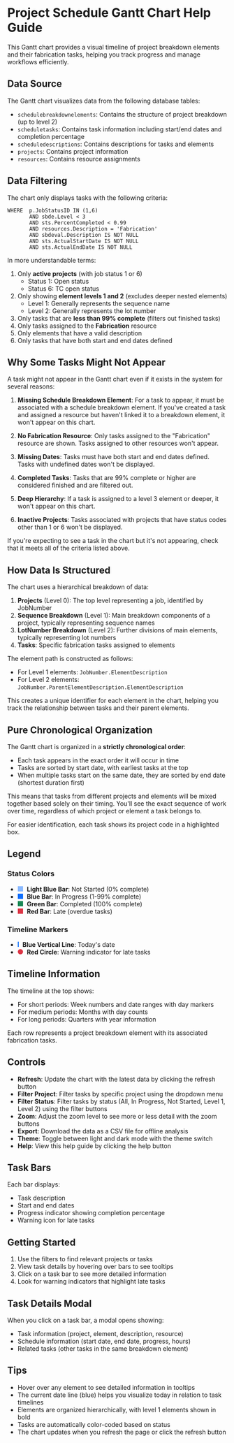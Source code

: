 # Project Schedule Gantt Chart Help Guide

This Gantt chart provides a visual timeline of project breakdown elements and their fabrication tasks, helping you track progress and manage workflows efficiently.

## Data Source

The Gantt chart visualizes data from the following database tables:
- `schedulebreakdownelements`: Contains the structure of project breakdown (up to level 2)
- `scheduletasks`: Contains task information including start/end dates and completion percentage
- `scheduledescriptions`: Contains descriptions for tasks and elements
- `projects`: Contains project information
- `resources`: Contains resource assignments

## Data Filtering

The chart only displays tasks with the following criteria:

```
WHERE  p.JobStatusID IN (1,6)
       AND sbde.Level < 3
       AND sts.PercentCompleted < 0.99
       AND resources.Description = 'Fabrication'
       AND sbdeval.Description IS NOT NULL
       AND sts.ActualStartDate IS NOT NULL
       AND sts.ActualEndDate IS NOT NULL
```

In more understandable terms:
1. Only **active projects** (with job status 1 or 6)
    - Status 1: Open status
    - Status 6: TC open status
2. Only showing **element levels 1 and 2** (excludes deeper nested elements)
    - Level 1: Generally represents the sequence name
    - Level 2: Generally represents the lot number
3. Only tasks that are **less than 99% complete** (filters out finished tasks)
4. Only tasks assigned to the **Fabrication** resource
5. Only elements that have a valid description
6. Only tasks that have both start and end dates defined

## Why Some Tasks Might Not Appear

A task might not appear in the Gantt chart even if it exists in the system for several reasons:

1. **Missing Schedule Breakdown Element**: For a task to appear, it must be associated with a schedule breakdown element. If you've created a task and assigned a resource but haven't linked it to a breakdown element, it won't appear on this chart.

2. **No Fabrication Resource**: Only tasks assigned to the "Fabrication" resource are shown. Tasks assigned to other resources won't appear.

3. **Missing Dates**: Tasks must have both start and end dates defined. Tasks with undefined dates won't be displayed.

4. **Completed Tasks**: Tasks that are 99% complete or higher are considered finished and are filtered out.

5. **Deep Hierarchy**: If a task is assigned to a level 3 element or deeper, it won't appear on this chart.

6. **Inactive Projects**: Tasks associated with projects that have status codes other than 1 or 6 won't be displayed.

If you're expecting to see a task in the chart but it's not appearing, check that it meets all of the criteria listed above.

## How Data Is Structured

The chart uses a hierarchical breakdown of data:

1. **Projects** (Level 0): The top level representing a job, identified by JobNumber
2. **Sequence Breakdown** (Level 1): Main breakdown components of a project, typically representing sequence names
3. **LotNumber Breakdown** (Level 2): Further divisions of main elements, typically representing lot numbers
4. **Tasks**: Specific fabrication tasks assigned to elements

The element path is constructed as follows:
- For Level 1 elements: `JobNumber.ElementDescription`
- For Level 2 elements: `JobNumber.ParentElementDescription.ElementDescription`

This creates a unique identifier for each element in the chart, helping you track the relationship between tasks and their parent elements.

## Pure Chronological Organization

The Gantt chart is organized in a **strictly chronological order**:

- Each task appears in the exact order it will occur in time
- Tasks are sorted by start date, with earliest tasks at the top
- When multiple tasks start on the same date, they are sorted by end date (shortest duration first)

This means that tasks from different projects and elements will be mixed together based solely on their timing. You'll see the exact sequence of work over time, regardless of which project or element a task belongs to.

For easier identification, each task shows its project code in a highlighted box.

## Legend

### Status Colors
- <span style="display:inline-block;width:12px;height:12px;background-color:#8bb9fe;margin-right:5px;"></span> **Light Blue Bar**: Not Started (0% complete)
- <span style="display:inline-block;width:12px;height:12px;background-color:#0d6efd;margin-right:5px;"></span> **Blue Bar**: In Progress (1-99% complete)
- <span style="display:inline-block;width:12px;height:12px;background-color:#198754;margin-right:5px;"></span> **Green Bar**: Completed (100% complete)
- <span style="display:inline-block;width:12px;height:12px;background-color:#dc3545;margin-right:5px;"></span> **Red Bar**: Late (overdue tasks)

### Timeline Markers
- <span style="display:inline-block;width:2px;height:12px;background-color:#0d6efd;margin-right:5px;"></span> **Blue Vertical Line**: Today's date
- <span style="display:inline-block;width:12px;height:12px;background-color:#dc3545;border-radius:50%;margin-right:5px;"></span> **Red Circle**: Warning indicator for late tasks

## Timeline Information

The timeline at the top shows:
- For short periods: Week numbers and date ranges with day markers
- For medium periods: Months with day counts
- For long periods: Quarters with year information

Each row represents a project breakdown element with its associated fabrication tasks.

## Controls

- **Refresh**: Update the chart with the latest data by clicking the refresh button
- **Filter Project**: Filter tasks by specific project using the dropdown menu
- **Filter Status**: Filter tasks by status (All, In Progress, Not Started, Level 1, Level 2) using the filter buttons
- **Zoom**: Adjust the zoom level to see more or less detail with the zoom buttons
- **Export**: Download the data as a CSV file for offline analysis
- **Theme**: Toggle between light and dark mode with the theme switch
- **Help**: View this help guide by clicking the help button

## Task Bars

Each bar displays:
- Task description
- Start and end dates
- Progress indicator showing completion percentage
- Warning icon for late tasks

## Getting Started

1. Use the filters to find relevant projects or tasks
2. View task details by hovering over bars to see tooltips
3. Click on a task bar to see more detailed information
4. Look for warning indicators that highlight late tasks

## Task Details Modal

When you click on a task bar, a modal opens showing:
- Task information (project, element, description, resource)
- Schedule information (start date, end date, progress, hours)
- Related tasks (other tasks in the same breakdown element)

## Tips

- Hover over any element to see detailed information in tooltips
- The current date line (blue) helps you visualize today in relation to task timelines
- Elements are organized hierarchically, with level 1 elements shown in bold
- Tasks are automatically color-coded based on status
- The chart updates when you refresh the page or click the refresh button